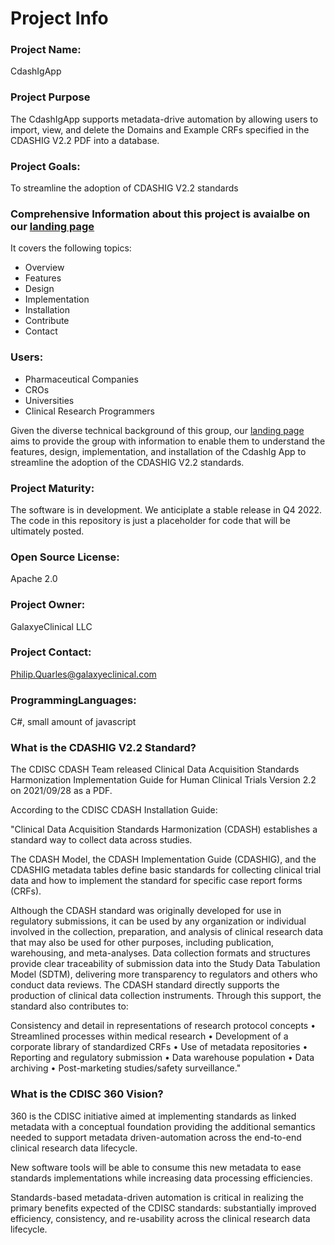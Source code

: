 # Project Info

### Project Name: 
CdashIgApp

### Project Purpose ###
The CdashIgApp supports metadata-drive automation by allowing users to import, view, and delete the Domains and Example CRFs specified in the CDASHIG V2.2 PDF into a database.

 ### Project Goals: 
 To streamline the adoption of CDASHIG V2.2 standards 

### Comprehensive Information about this project is avaialbe on our [landing page](https://galaxyeclinical.com) 
It covers the following topics:
- Overview
- Features
- Design
- Implementation
- Installation
- Contribute
- Contact

### Users: 
- Pharmaceutical Companies
- CROs
- Universities
- Clinical Research Programmers

Given the diverse technical background of this group, our [landing page](https://galaxyeclinical.com) aims to provide the group with information to enable them to understand the features, design, implementation, and installation of the CdashIg App to streamline the adoption of the CDASHIG V2.2 standards.

### Project Maturity:
The software is in development. We anticiplate a stable release in Q4 2022.  The code in this repository is just a placeholder for code that will be ultimately posted. 

### Open Source License:
Apache 2.0

### Project Owner: 
GalaxyeClinical LLC

### Project Contact:
Philip.Quarles@galaxyeclinical.com
  
### ProgrammingLanguages:
C#, small amount of javascript 

### What is the CDASHIG V2.2 Standard?
The CDISC CDASH Team released Clinical Data Acquisition Standards Harmonization Implementation Guide for
Human Clinical Trials Version 2.2 on 2021/09/28 as a PDF.  

According to the CDISC CDASH Installation Guide:

"Clinical Data Acquisition Standards Harmonization (CDASH) establishes a standard way to collect data across studies.

The CDASH Model, the CDASH Implementation Guide (CDASHIG), and the CDASHIG metadata tables
define basic standards for collecting clinical trial data and how to implement the standard for specific case report forms (CRFs). 

Although the CDASH standard was originally developed for use in regulatory submissions, it can be used by any organization or individual involved in the collection, preparation, and analysis of clinical research data that may also be used for other purposes, including publication, warehousing, and meta-analyses. Data collection formats and structures provide clear traceability of submission data into the Study Data Tabulation Model (SDTM), delivering more transparency to regulators and others who conduct data reviews. The CDASH standard directly supports the production of clinical data collection instruments. Through this support, the standard also contributes to: 

Consistency and detail in representations of research protocol concepts
• Streamlined processes within medical research
• Development of a corporate library of standardized CRFs
• Use of metadata repositories
• Reporting and regulatory submission
• Data warehouse population
• Data archiving
• Post-marketing studies/safety surveillance."

### What is the CDISC 360 Vision?
360 is the CDISC initiative aimed at implementing standards as linked metadata with a conceptual foundation providing the additional semantics needed to support metadata driven-automation across the end-to-end clinical research data lifecycle.

New software tools will be able to consume this new metadata to ease standards implementations while increasing data processing efficiencies.

Standards-based metadata-driven automation is critical in realizing the primary benefits expected of the CDISC standards: substantially improved efficiency, consistency, and re-usability across the clinical research data lifecycle.
